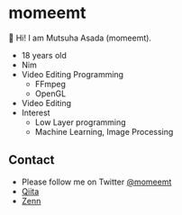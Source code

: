 # momeemt

👋 Hi! I am Mutsuha Asada (momeemt).

- 18 years old
- Nim
- Video Editing Programming
  - FFmpeg
  - OpenGL
- Video Editing
- Interest
  - Low Layer programming
  - Machine Learning, Image Processing

## Contact
- Please follow me on Twitter [@momeemt](https://twitter.com/momeemt)
- [Qiita](https://qiita.com/momeemt)
- [Zenn](https://zenn.dev/momeemt)
